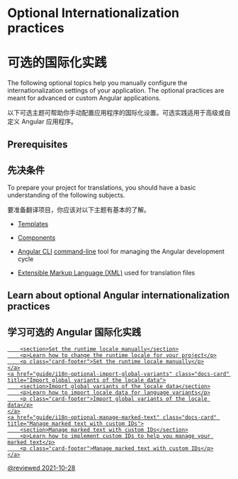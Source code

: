 # Optional Internationalization practices

# 可选的国际化实践

The following optional topics help you manually configure the internationalization settings of your application.
The optional practices are meant for advanced or custom Angular applications.

以下可选主题可帮助你手动配置应用程序的国际化设置。可选实践适用于高级或自定义 Angular 应用程序。

## Prerequisites

## 先决条件

To prepare your project for translations, you should have a basic understanding of the following subjects.

要准备翻译项目，你应该对以下主题有基本的了解。

* [Templates][AioGuideGlossaryTemplate]

* [Components][AioGuideGlossaryComponent]

* [Angular CLI][AioCliMain] [command-line][AioGuideGlossaryCommandLineInterfaceCli] tool for managing the Angular development cycle

* [Extensible Markup Language (XML)][W3Xml] used for translation files

## Learn about optional Angular internationalization practices

## 学习可选的 Angular 国际化实践

<div class="card-container">
    <a href="guide/i18n-optional-manual-runtime-locale" class="docs-card" title="Set the runtime locale manually">

```
    <section>Set the runtime locale manually</section>
    <p>Learn how to change the runtime locale for your project</p>
    <p class="card-footer">Set the runtime locale manually</p>
</a>
<a href="guide/i18n-optional-import-global-variants" class="docs-card" title="Import global variants of the locale data">
    <section>Import global variants of the locale data</section>
    <p>Learn how to import locale data for language variants</p>
    <p class="card-footer">Import global variants of the locale data</p>
</a>
<a href="guide/i18n-optional-manage-marked-text" class="docs-card" title="Manage marked text with custom IDs">
    <section>Manage marked text with custom IDs</section>
    <p>Learn how to implement custom IDs to help you manage your marked text</p>
    <p class="card-footer">Manage marked text with custom IDs</p>
</a>
```

</div>

<!-- links -->

[AioCliMain]: cli "CLI Overview and Command Reference | Angular"

[AioGuideGlossaryCommandLineInterfaceCli]: guide/glossary#command-line-interface-cli "command-line interface (CLI) - Glossary | Angular"

[AioGuideGlossaryComponent]: guide/glossary#component "component - Glossary | Angular"

[AioGuideGlossaryTemplate]: guide/glossary#template "template - Glossary | Angular"

[AioGuideI18nOptionalManageMarkedText]: guide/i18n-optional-manage-marked-text "Manage marked text with custom IDs | Angular"

[AioGuideI18nOptionalImportGlobalVariants]: guide/i18n-optional-import-global-variants "Import global variants of the locale data | Angular"

[AioGuideI18nOptionalManualRuntimeLocale]: guide/i18n-optional-runtime-source-locale "Set the runtime locale manually | Angular"

<!-- external links -->

[W3Xml]: https://www.w3.org/XML "Extensible Markup Language (XML) | W3C"

<!-- end links -->

@reviewed 2021-10-28
